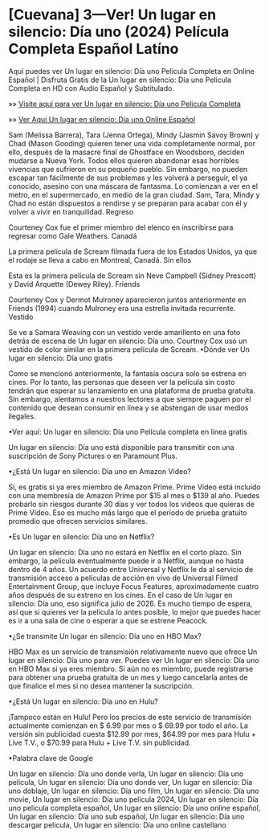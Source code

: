 # [Cuevana] 3—Ver! Un lugar en silencio: Día uno (2024) Película Completa Español Latíno

Aquí puedes ver Un lugar en silencio: Día uno Pelicula Completa en Online Español | Disfruta Gratis de la Un lugar en silencio: Día uno Pelicula Completa en HD con Audio Español y Subtitulado.

»» [Visite aquí para ver Un lugar en silencio: Día uno Pelicula Completa](https://aiflix.pro/es/movie/762441/a-quiet-place-day-one)

»» [Ver Aqui Un lugar en silencio: Día uno Online Español](https://aiflix.pro/es/movie/762441/a-quiet-place-day-one)

Sam (Melissa Barrera), Tara (Jenna Ortega), Mindy (Jasmin Savoy Brown) y Chad (Mason Gooding) quieren tener una vida completamente normal, por ello, después de la masacre final de Ghostface en Woodsboro, deciden mudarse a Nueva York. Todos ellos quieren abandonar esas horribles vivencias que sufrieron en su pequeño pueblo. Sin embargo, no pueden escapar tan fácilmente de sus problemas y les volverá a perseguir, el ya conocido, asesino con una máscara de fantasma. Lo comienzan a ver en el metro, en el supermercado, en medio de la gran ciudad. Sam, Tara, Mindy y Chad no están dispuestos a rendirse y se preparan para acabar con él y volver a vivir en tranquilidad.
Regreso

Courteney Cox fue el primer miembro del elenco en inscribirse para regresar como Gale Weathers.
Canadá

La primera película de Scream filmada fuera de los Estados Unidos, ya que el rodaje se lleva a cabo en Montreal, Canadá.
Sin ellos

Esta es la primera película de Scream sin Neve Campbell (Sidney Prescott) y David Arquette (Dewey Riley).
Friends

Courteney Cox y Dermot Mulroney aparecieron juntos anteriormente en Friends (1994) cuando Mulroney era una estrella invitada recurrente.
Vestido

Se ve a Samara Weaving con un vestido verde amarillento en una foto detrás de escena de Un lugar en silencio: Día uno. Courtney Cox usó un vestido de color similar en la primera película de Scream.
•Dónde ver Un lugar en silencio: Día uno gratis

Como se mencionó anteriormente, la fantasía oscura solo se estrena en cines. Por lo tanto, las personas que deseen ver la película sin costo tendrán que esperar su lanzamiento en una plataforma de prueba gratuita. Sin embargo, alentamos a nuestros lectores a que siempre paguen por el contenido que desean consumir en línea y se abstengan de usar medios ilegales.

•Ver aquí: Un lugar en silencio: Día uno Película completa en línea gratis

Un lugar en silencio: Día uno está disponible para transmitir con una suscripción de Sony Pictures o en Paramount Plus.

•¿Está Un lugar en silencio: Día uno en Amazon Video?

Sí, es gratis si ya eres miembro de Amazon Prime. Prime Video está incluido con una membresía de Amazon Prime por $15 al mes o $139 al año. Puedes probarlo sin riesgos durante 30 días y ver todos los videos que quieras de Prime Video. Eso es mucho más largo que el período de prueba gratuito promedio que ofrecen servicios similares.

•Es Un lugar en silencio: Día uno en Netflix?

Un lugar en silencio: Día uno no estará en Netflix en el corto plazo. Sin embargo, la película eventualmente puede ir a Netflix, aunque no hasta dentro de 4 años. Un acuerdo entre Universal y Netflix le da al servicio de transmisión acceso a películas de acción en vivo de Universal Filmed Entertainment Group, que incluye Focus Features, aproximadamente cuatro años después de su estreno en los cines. En el caso de Un lugar en silencio: Día uno, eso significa julio de 2026. Es mucho tiempo de espera, así que si quieres ver la película lo antes posible, lo mejor que puedes hacer es ir a una sala de cine o esperar a que se estrene Peacock.

•¿Se transmite Un lugar en silencio: Día uno en HBO Max?

HBO Max es un servicio de transmisión relativamente nuevo que ofrece Un lugar en silencio: Día uno para ver. Puedes ver Un lugar en silencio: Día uno en HBO Max si ya eres miembro. Si aún no es miembro, puede registrarse para obtener una prueba gratuita de un mes y luego cancelarla antes de que finalice el mes si no desea mantener la suscripción.

•¿Está Un lugar en silencio: Día uno en Hulu?

¡Tampoco están en Hulu! Pero los precios de este servicio de transmisión actualmente comienzan en $ 6.99 por mes o $ 69.99 por todo el año. La versión sin publicidad cuesta $12.99 por mes, $64.99 por mes para Hulu + Live T.V., o $70.99 para Hulu + Live T.V. sin publicidad.

•Palabra clave de Google

Un lugar en silencio: Día uno donde verla, Un lugar en silencio: Día uno pelicula, Un lugar en silencio: Día uno donde ver, Un lugar en silencio: Día uno doblaje, Un lugar en silencio: Día uno film, Un lugar en silencio: Día uno movie, Un lugar en silencio: Día uno pelicula 2024, Un lugar en silencio: Día uno pelicula completa español, Un lugar en silencio: Día uno online español, Un lugar en silencio: Día uno sub español, Un lugar en silencio: Día uno descargar pelicula, Un lugar en silencio: Día uno online castellano
